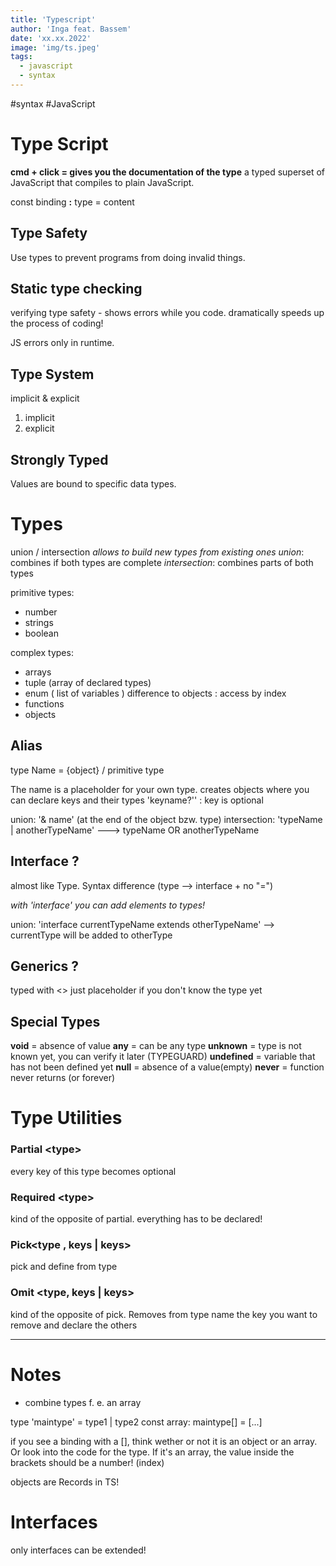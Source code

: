 ```yaml
---
title: 'Typescript'
author: 'Inga feat. Bassem'
date: 'xx.xx.2022'
image: 'img/ts.jpeg'
tags:
  - javascript
  - syntax
---
```


#syntax #JavaScript

# Type Script

**cmd + click = gives you the documentation of the type**
a typed superset of JavaScript that compiles to plain JavaScript.

const binding **:** type = content

## Type Safety

Use types to prevent programs from doing invalid things.

## Static type checking

verifying type safety - shows errors while you code.
dramatically speeds up the process of coding!

JS errors only in runtime.

## Type System

implicit & explicit

1. implicit
2. explicit

## Strongly Typed

Values are bound to specific data types.

# Types

union / intersection
_allows to build new types from existing ones_
_union_: combines if both types are complete
_intersection_: combines parts of both types

primitive types:

- number
- strings
- boolean

complex types:

- arrays
- tuple (array of declared types)
- enum ( list of variables )
  difference to objects : access by index
- functions
- objects

## Alias

type Name = {object} / primitive type

The name is a placeholder for your own type.
creates objects where you can declare keys and their types
'keyname?'' : key is optional

union: '& name' (at the end of the object bzw. type)
intersection: 'typeName | anotherTypeName' ---> typeName OR anotherTypeName

## Interface ?

almost like Type. Syntax difference (type --> interface + no "=")

_with 'interface' you can add elements to types!_

union: 'interface currentTypeName extends otherTypeName'
--> currentType will be added to otherType

## Generics ?

typed with <>
just placeholder if you don't know the type yet

## Special Types

**void** = absence of value
**any** = can be any type
**unknown** = type is not known yet, you can verify it later (TYPEGUARD)
**undefined** = variable that has not been defined yet
**null** = absence of a value(empty)
**never** = function never returns (or forever)

# Type Utilities

### Partial \<type>

every key of this type becomes optional

### Required \<type>

kind of the opposite of partial. everything has to be declared!

### Pick\<type , keys | keys>

pick and define from type

### Omit \<type, keys | keys>

kind of the opposite of pick. Removes from type
name the key you want to remove and declare the others

---

# Notes

- combine types f. e. an array

type 'maintype' = type1 | type2
const array: maintype\[] = \[...\]

if you see a binding with a \[\], think wether or not it is an object or an array. Or look into the code for the type. If it's an array, the value inside the brackets should be a number! (index)

objects are Records in TS!

# Interfaces

only interfaces can be extended!
